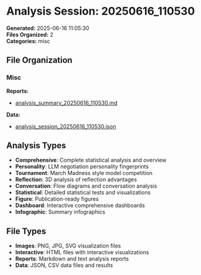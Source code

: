 # Analysis Session: 20250616_110530

**Generated:** 2025-06-16 11:05:30  
**Files Organized:** 2  
**Categories:** misc

## File Organization

### Misc

**Reports:**
- [analysis_summary_20250616_110530.md](./misc/reports/analysis_summary_20250616_110530.md)

**Data:**
- [analysis_session_20250616_110530.json](./misc/data/analysis_session_20250616_110530.json)


## Analysis Types

- **Comprehensive**: Complete statistical analysis and overview
- **Personality**: LLM negotiation personality fingerprints
- **Tournament**: March Madness style model competition
- **Reflection**: 3D analysis of reflection advantages
- **Conversation**: Flow diagrams and conversation analysis
- **Statistical**: Detailed statistical tests and visualizations
- **Figure**: Publication-ready figures
- **Dashboard**: Interactive comprehensive dashboards
- **Infographic**: Summary infographics

## File Types

- **Images**: PNG, JPG, SVG visualization files
- **Interactive**: HTML files with interactive visualizations
- **Reports**: Markdown and text analysis reports
- **Data**: JSON, CSV data files and results
